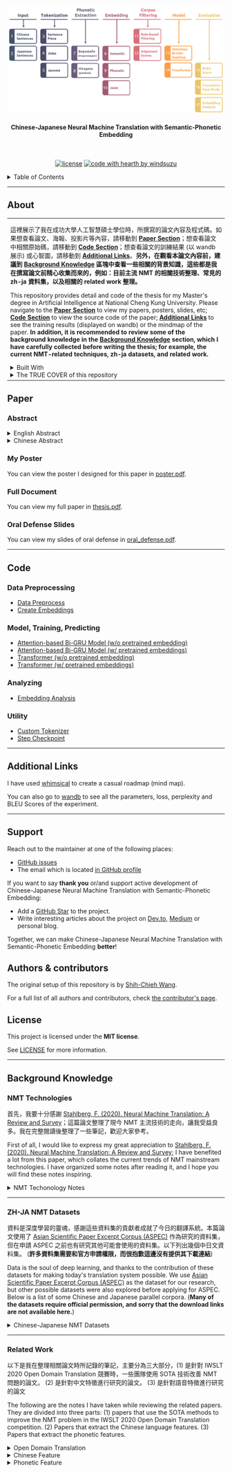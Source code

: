 <h1 align="center">
  <a href="https://github.com/windsuzu/chinese-japanese-neural-machine-translation-with-semantic-phonetic-embedding">
    <img src="assets/structure.png" alt="Logo" >
  </a>
</h1>

<div align="center">
  <h4>Chinese-Japanese Neural Machine Translation with Semantic-Phonetic Embedding</h4>
<br />

[![license](https://img.shields.io/github/license/windsuzu/chinese-japanese-neural-machine-translation-with-semantic-phonetic-embedding.svg?style=flat-square)](LICENSE)
[![code with hearth by windsuzu](https://img.shields.io/badge/%3C%2F%3E%20with%20%E2%99%A5%20by-windsuzu-ff1414.svg?style=flat-square)](https://github.com/windsuzu)
</div>

<details>
<summary>Table of Contents</summary>

* [About](#about)
* [Paper](#paper)
  * [Abstract](#abstract)
  * [My Poster](#my-poster)
  * [Full Document](#full-document)
  * [Oral Defense Slides](#oral-defense-slides)
* [Code](#code)
  * [Data Preprocessing](#data-preprocessing)
  * [Model, Training, Predicting](#model-training-predicting)
  * [Analyzing](#analyzing)
  * [Utility](#utility)
* [Additional Links](#additional-links)
* [Support](#support)
* [Authors & contributors](#authors--contributors)
* [License](#license)
* [Background Knowledge](#background-knowledge)
  * [NMT Technologies](#nmt-technologies)
  * [ZH-JA NMT Datasets](#zh-ja-nmt-datasets)
  * [Related Work](#related-work)

</details>

---

## About

<table><tr><td>

這裡展示了我在成功大學人工智慧碩士學位時，所撰寫的論文內容及程式碼。如果想查看論文、海報、投影片等內容，請移動到 [**Paper Section**](#paper)；想查看論文中相關原始碼，請移動到 [**Code Section**](#code)；想查看論文的訓練結果 (以 wandb 展示) 或心智圖，請移動到 [**Additional Links**](#additional-links)。**另外，在觀看本論文內容前，建議到 [Background Knowledge](#background-knowledge) 區塊中查看一些相關的背景知識，這些都是我在撰寫論文前精心收集而來的，例如：目前主流 NMT 的相關技術整理、常見的 zh-ja 資料集，以及相關的 related work 整理。**

This repository provides detail and code of the thesis for my Master's degree in Artificial Intelligence at National Cheng Kung University. Please navigate to the [**Paper Section**](#paper) to view my papers, posters, slides, etc; [**Code Section**](#code) to view the source code of the paper; [**Additional Links**](#additional-links) to see the training results (displayed on wandb) or the mindmap of the paper. **In addition, it is recommended to review some of the background knowledge in the [Background Knowledge](#background-knowledge) section, which I have carefully collected before writing the thesis; for example, the current NMT-related techniques, zh-ja datasets, and related work.**

<details>
<summary>Built With</summary>
<br>

* [HuggingFace tokenizers](https://github.com/huggingface/tokenizers)
* [SentencePiece](https://github.com/google/sentencepiece)
* [Jieba](https://github.com/fxsjy/jieba)
* [Janome](https://mocobeta.github.io/janome/en/)
* [Dragon Mapper](https://github.com/tsroten/dragonmapper)
* [Pykakasi](https://github.com/miurahr/pykakasi)
* [Gensim](https://radimrehurek.com/gensim/index.html)
* [PyTorch](https://pytorch.org/)
  * Attention-based Bi-GRU Encoder-Decoder Model
  * Transformer
* [PyTorch-Lightning](https://github.com/PyTorchLightning/pytorch-lightning)
* [WandB](https://wandb.ai/site)

</details>

<details>
<summary>The TRUE COVER of this repository</summary>
<br>
<img src="assets/cover.jpg" title="cover" width="60%">
</details>

</td></tr></table>

## Paper

### Abstract

<details>
<summary>English Abstract</summary>
<br>
Neural machine translation has been improved by the introduction of encoder-decoder networks in recent years. However, the translation between Chinese and Japanese has not yet achieved the same high quality as that between English and other languages due to the lack of parallel corpora and less similarity in languages. <br><br>
This paper attempts to use phonetic information as an additional feature for Chinese and Japanese and aims to improve translation quality through feature engineering. We first extracted Chinese bopomofo and Japanese hiragana as phonetic information from the corpus with three tokenization approaches. Second, the embedding with semantics and embedding with phonetics are generated by training separately on the text and phonetic information. Third, we combined both embeddings to create a joint semantic-phonetic embedding and implemented it into two mainstream neural machine translation models for training and further extracting the features. <br><br>
The results show that the models trained and fine-tuned with joint embeddings yield higher BLEU scores than those using semantic or phonetic embeddings only. We also conducted case studies on the translation results. The translations generated with joint embeddings tend to select the correct and even more precise words and retain Japanese katakana and English words, resulting in semantic improvements. Besides, four analyses conducted on joint embeddings and semantic embeddings all gave positive feedback, which showed that the joint embeddings could preserve and even outperform the vector meanings possessed by the semantic embeddings. <br><br>
The reveal of BLEU scores and embedding analysis demonstrates that simply using a small corpus to extract phonetic information as a feature can positively affect the Chinese and Japanese word vectors. In addition, the use of joint semantic-phonetic embeddings can effectively improve the performance of Chinese-Japanese neural machine translation systems.
</details>

<details>
<summary>Chinese Abstract</summary>
<br>
近年來，神經機器翻譯因引入編碼器-解碼器網路而逐漸完善，但是在中文及日文的翻譯任務中，由於訓練資料的缺乏，以及和西方語言的差異性，始終無法獲得像英文與其他語言之間的高翻譯品質。本篇論文嘗試使用聲音資訊作為中日文的額外特徵，並將該特徵應用於中日文的神經機器翻譯系統當中，旨在透過以特徵工程的方式來加強翻譯品質。<br><br>
本論文基於三種分詞方法，在不同的分詞下，提取出語料庫中的中文注音以及日文平假名做為聲音資訊。接著，利用文字資訊以及聲音資訊，分別訓練出帶有語義以及帶有語音的詞嵌入；我們混合兩者，建立同時帶有語義及語音的「合併詞嵌入」，並將其投入至兩種主流的神經機器翻譯模型，進行訓練與進一步的特徵提取。<br><br>
實驗採用雙語評估替補分數 (BLEU) 對翻譯結果進行評分，結果表明，使用合併詞嵌入進行訓練與微調的模型，皆獲得比單純使用語義或語音的詞嵌入還要更高的分數。我們亦對模型的翻譯結果進行案例分析，由合併詞嵌入產生出的翻譯能夠保留正確，甚至更為精確的詞彙；也能夠保留片假名與英文術語，得到語義上的提升。實驗另外對合併詞嵌入和單純包含語義的詞嵌入進行四項分析，每項分析皆獲得正面回饋，顯示合併詞嵌入能夠保留，甚至超越語義詞嵌入所持有的向量涵義。<br><br>
綜合翻譯分數以及詞嵌入分析，我們發現單純使用小型語料庫提取語音資訊作為特徵，便能對中日文的詞向量帶來正面影響；此外，使用合併語義和語音的詞嵌入，能夠進一步有效提升中日文神經機器翻譯系統的效能。
</details>

### My Poster

You can view the poster I designed for this paper in [poster.pdf](documents/poster.pdf).

### Full Document

You can view my full paper in [thesis.pdf](documents/thesis.pdf).

### Oral Defense Slides

You can view my slides of oral defense in [oral_defense.pdf](documents/oral_defense.pdf).

---

## Code

### Data Preprocessing

- [Data Preprocess](experiments/main/data_preprocess/data_preprocess.ipynb)
- [Create Embeddings](experiments/main/data_preprocess/extract_embedding.ipynb)

### Model, Training, Predicting 

- [Attention-based Bi-GRU Model (w/o pretrained embedding)](experiments/main/nmt_task/rnn_baseline.ipynb)
- [Attention-based Bi-GRU Model (w/ pretrained embeddings)](experiments/main/nmt_task/rnn_embedding.ipynb)
- [Transformer (w/o pretrained embedding)](experiments/main/nmt_task/transformer_baseline.ipynb)
- [Transformer (w/ pretrained embeddings)](experiments/main/nmt_task/transformer_embedding.ipynb)

### Analyzing

- [Embedding Analysis](experiments/main/analyze/analyze_embedding.ipynb)

### Utility

- [Custom Tokenizer](experiments/main/utils/custom_tokenizer.py)
- [Step Checkpoint](experiments/main/utils/step_checkpoint.py)

---

## Additional Links

I have used [whimsical](https://whimsical.com/phonetics-machine-translation-7DLBJCEuDwpZd5Zvn8CpRq) to create a casual roadmap (mind map).

You can also go to [wandb](https://wandb.ai/windsuzu/phonetic-translation) to see all the parameters, loss, perplexity and BLEU Scores of the experiment.

---

## Support

Reach out to the maintainer at one of the following places:

- [GitHub issues](https://github.com/windsuzu/chinese-japanese-neural-machine-translation-with-semantic-phonetic-embedding/issues/new?assignees=&labels=question&title=support%3A+)
- The email which is located [in GitHub profile](https://github.com/windsuzu)

If you want to say **thank you** or/and support active development of Chinese-Japanese Neural Machine Translation with Semantic-Phonetic Embedding:

- Add a [GitHub Star](https://github.com/windsuzu/chinese-japanese-neural-machine-translation-with-semantic-phonetic-embedding) to the project.
- Write interesting articles about the project on [Dev.to](https://dev.to/), [Medium](https://medium.com/) or personal blog.

Together, we can make Chinese-Japanese Neural Machine Translation with Semantic-Phonetic Embedding **better**!

## Authors & contributors

The original setup of this repository is by [Shih-Chieh Wang](https://github.com/windsuzu).

For a full list of all authors and contributors, check [the contributor's page](https://github.com/windsuzu/chinese-japanese-neural-machine-translation-with-semantic-phonetic-embedding/contributors).

## License

This project is licensed under the **MIT license**.

See [LICENSE](LICENSE) for more information.

---

## Background Knowledge

### NMT Technologies

首先，我要十分感謝 [Stahlberg, F. (2020). Neural Machine Translation: A Review and Survey](https://arxiv.org/pdf/1912.02047.pdf)；這篇論文整理了現今 NMT 主流技術的走向，讓我受益良多。我在完整閱讀後整理了一些筆記，歡迎大家參考。

First of all, I would like to express my great appreciation to [Stahlberg, F. (2020). Neural Machine Translation: A Review and Survey](https://arxiv.org/pdf/1912.02047.pdf);  I have benefited a lot from this paper, which collates the current trends of NMT mainstream technologies.  I have organized some notes after reading it, and I hope you will find these notes inspiring.

<details>
<summary>NMT Techonology Notes</summary>
<br>

| Topic (click to view full note)                                 | Description                                                                                                                                                                                                                                                                                                                  |
| --------------------------------------------------------------- | ---------------------------------------------------------------------------------------------------------------------------------------------------------------------------------------------------------------------------------------------------------------------------------------------------------------------------- |
| [Embedding](methods/1.%20embedding/README.md)                   | `Word`, `Phrase`, `Sentence` 各種級別的 `Embedding`                                                                                                                                                                                                                                                                          |
| [Encoder-Decoder](methods/2.%20encoder-decoder/README.md)       | 現今 NMT 主流架構，一開始被固定的 latent space 所限制，後來有 `attention` 解決問題                                                                                                                                                                                                                                           |
| [Attention](methods/3.%20attention/README.md)                   | `Attention`, `Self-attention`, `Multi-head attention` 是 NMT 成功的主要原因之一，裡面還比較了 RNN 和 CNN-based NMT。推薦可以參考李弘毅教授的教學影片獲得更細節的知識：[Conditional Generation by RNN & Attention](https://www.youtube.com/watch?v=f1KUUz7v8g4) 和 [Transformer](https://www.youtube.com/watch?v=ugWDIIOHtPA) |
| [Decoding](methods/4.%20decoding/README.md)                     | Decoding 是最終翻譯過程的核心，較常見的方法有：`Beam Search`、`Generating Diverse Translations`、[Top-k sampling](approaches/octanove.md)。另外，裡面也介紹一些即時翻譯的 decoding 方法                                                                                                                                      |
| [Open-Vocabulary](methods/5.%20open-vocabulary/README.md)       | 使用 `UNK token` 無法完全解決單字量過多所造成的問題。我們可以改變模型的輸入，例如：`Word-based NMT`、`Character-based NMT`、`Subword-based NMT`；其中，主流的 subword 最常見的擷取方法為 `BPE (Byte pair encoding)`                                                                                                          |
| [Monolingual dataset](methods/6.%20monolingual/README.md)       | 應用非常巨量的單邊語言詞庫 (monolingual corpus)，來擴充平行詞庫 (parallel corpus)，加強翻譯的資料集數量。目前最有名的作法是 `Back-translation`。其他還有利用 `Unsupervised NMT` 來取消對平行詞庫的需求。([Data-Sparsity](methods/12.%20data-sparsity/README.md) 提到)                                                        |
| [Multilingual NMT](methods/7.%20multilingual/README.md)         | 從 1-1 翻譯進階為**多種語言之間的交叉翻譯**，常見的名詞為 `Zero-shot translation`, `Pivot-based zero-shot translation`                                                                                                                                                                                                       |
| [Model Errors](methods/8.%20model-errors/README.md)             | 比較 `model errors` 和 `search errors` 的關係，以及進階解決 `length deficiency` 的問題                                                                                                                                                                                                                                       |
| [Training Methods](methods/9.%20training-methods/README.md)     | 介紹 training 所會用到的 `loss`，以及多種問題如 `overfitting`、`vanishing gradient`、`degradation`、`exposure bias`。以及介紹解決方法，例如：`Regularization`、`Residual connections`、`Reinforcement Learning`、`Adversarial Learning`、`Dual Supervised Learning`                                                          |
| [Interpretability](methods/10.%20interpretability/README.md)    | 解釋 NMT 模型和翻譯結果的方法。常見的有 `Post-hoc Interpretability`、`Model-intrinsic Interpretability`、`Quality estimation`、`Word Alignment (Alignment-based NMT)`                                                                                                                                                        |
| [Alternative Models](methods/11.%20alternatives/README.md)      | 提出更多基於 `Transformer`、`attention`、`Encoder-Decoder` 的架構之上，加入 memory 或修改原架構的方法。例如：`Relative Position Representation`、`Memory-augmented Neural Networks`、`Non-autoregressive`                                                                                                                    |
| [Data Sparsity](methods/12.%20data-sparsity/README.md)          | 處理資料集雜訊 (noise) 過多的方法：`Corpus Filtering`、`Domain Adaptation`。<br>處理平行資料集 (parallel corpus) 太少的方法：`Low-resource NMT`、[Unsupervised NMT](https://zhuanlan.zhihu.com/p/30649985)                                                                                                                   |
| [Model Size](methods/13.%20model-size/README.md)                | `Model size` 是在移動平台上的一大限制。為了降低 size 有的方法刪除不必要的 weights 或重複的 neurons；其中兩個最核心的方法為 `Neural Architecture Search (NAS)`、`Knowledge Distillation`                                                                                                                                      |
| [Extended Context](methods/14.%20extended-context/README.md)    | 基於一般 NMT 架構，加入其他系統來和 NMT 合併：`Multimodal NMT`、`Tree-based NMT`、`Graph-Structured Input NMT`、`Document-level Translation`                                                                                                                                                                                 |
| [NMT-SMT Hybird System](methods/15.%20nmt-smt-hybrid/README.md) | 利用 SMT 依然優於 NMT 的部分，來和 NMT 結合互補。例如：`SMT-supported NMT`、`System Combination`                                                                                                                                                                                                                             |
</details>

---

### ZH-JA NMT Datasets

資料是深度學習的靈魂，感謝這些資料集的貢獻者成就了今日的翻譯系統。本篇論文使用了 [Asian Scientific Paper Excerpt Corpus (ASPEC)](https://jipsti.jst.go.jp/aspec/) 作為研究的資料集，但在申請 ASPEC 之前也有研究其他可能會使用的資料集。以下列出幾個中日文資料集。 (**許多資料集需要和官方申請權限，而很抱歉這邊沒有提供其下載連結**)

Data is the soul of deep learning, and thanks to the contribution of these datasets for making today's translation system possible. We use [Asian Scientific Paper Excerpt Corpus (ASPEC)](https://jipsti.jst.go.jp/aspec/) as the dataset for our research, but other possible datasets were also explored before applying for ASPEC. Below is a list of some Chinese and Japanese parallel corpora. (**Many of the datasets require official permission, and sorry that the download links are not available here.**)

<details>
<summary>Chinese-Japanese NMT Datasets</summary>
<br>

| Date | Provenance                                                                                                | Description                                                                                                                                                                                                            | Related Link                                                                                                                                                                       |
| ---- | --------------------------------------------------------------------------------------------------------- | ---------------------------------------------------------------------------------------------------------------------------------------------------------------------------------------------------------------------- | ---------------------------------------------------------------------------------------------------------------------------------------------------------------------------------- |
| 2020 | IWSLT 2020 - Open Domain Translation                                                                      | 包含大量網路爬蟲的平行語料庫，用於 Open domain translation 的競賽。分為四種等級： `existing_parallel`, `webcrawled parallel filtered (19M)`, `webcrawled parallel unfiltered (161.5M)`, `webcrawled unaligned (15.6M)` | [PDF](https://www.aclweb.org/anthology/2020.iwslt-1.1.pdf#page=12)                                                                                                                 |
| 2020 | [WAT 2020 The 7th Workshop on Asian Translation](http://lotus.kuee.kyoto-u.ac.jp/WAT/WAT2020/index.html)  | 主要用於 WAT 競賽。其中有三大資料集 (`ASPEC`, `JPO Patent Corpus`, `JIJI Corpus`)，都需要寄信審核索取。                                                                                                                | [ASPEC](http://lotus.kuee.kyoto-u.ac.jp/ASPEC/), [JPO Patent Corpus](http://lotus.kuee.kyoto-u.ac.jp/WAT/patent/), [JIJI Corpus](http://lotus.kuee.kyoto-u.ac.jp/WAT/jiji-corpus/) |
| 2017 | Japanese to English/Chinese/Korean Datasets for Translation Quality Estimation and Automatic Post-Editing | 簡單資料集，用來測試 QE 和 APE 的。 (travel (8,783 segments), hospital (1,676 segments))                                                                                                                               | [PDF](https://www.aclweb.org/anthology/W17-5705.pdf), [Dataset](http://paraphrasing.org/~fujita/resources/NICT-QEAPE.html)                                                         |
| 2015 | Constructing a Chinese—Japanese Parallel Corpus from Wikipedia                                            | 從維基百科自動擷取的中日平行資料，包含：126,811 `parallel sentences`, 131,509 `parallel fragments`, 198 `dev`, 198 `test`                                                                                              | [PDF](https://www.aclweb.org/anthology/L14-1209/), [Dataset](http://nlp.ist.i.kyoto-u.ac.jp/EN/index.php?Wikipedia%20Chinese-Japanese%20Parallel%20Corpus)                         |
| 2011 | JEC Basic Sentence Data                                                                                   | Excel file containing all the sentences in Japanese, English and Chinese, it contains: 5304 sentences                                                                                                                  | [Dataset](http://nlp.ist.i.kyoto-u.ac.jp/EN/index.php?JEC%20Basic%20Sentence%20Data)                                                                                               |

> PS. [Yang, W., Shen, H. and Lepage, Y., (2017). Inflating a small parallel corpus into a large quasi-parallel corpus using monolingual data for Chinese-Japanese machine translation. Journal of Information Processing](https://www.jstage.jst.go.jp/article/ipsjjip/25/0/25_88/_article/-char/ja/) 講解了中日資料集缺乏的問題，還有該論文解決的方法。

</details>

---

### Related Work

以下是我在整理相關論文時所記錄的筆記，主要分為三大部分，(1) 是針對 IWSLT 2020 Open Domain Translation 競賽時，一些團隊使用 SOTA 技術改善 NMT 問題的論文。 (2) 是針對中文特徵進行研究的論文。 (3) 是針對語音特徵進行研究的論文

The following are the notes I have taken while reviewing the related papers. They are divided into three parts: (1) papers that use the SOTA methods to improve the NMT problem in the IWSLT 2020 Open Domain Translation competition. (2) Papers that extract the Chinese language features. (3) Papers that extract the phonetic features.

<details>
<summary>Open Domain Translation</summary>
<br>

| Paper (click to view full note)                                                                | Description                                                                                                                                                                                                                                                                                                                                                                                  |
| ---------------------------------------------------------------------------------------------- | -------------------------------------------------------------------------------------------------------------------------------------------------------------------------------------------------------------------------------------------------------------------------------------------------------------------------------------------------------------------------------------------- |
| [LIT Team’s System Description for Japanese-Chinese Machine](approaches/data_preprocessing.md) | IWSLT 2020 open domain translation task 強調 **open domain** 的翻譯，並且給予大量包含雜訊資料集。作者使用了以下方法處理資料集： `Parallel Data Filter`、`Web Crawled Sentence Alignment`、`Back-translation`；並且對 baseline 模型進行了以下加強：`Bigger Transformer`、`Relative Position Representation`                                                                                   |
| [Octanove Labs’ Japanese-Chinese Open Domain Translation System](approaches/octanove.md)       | 同上，為 IWSLT 2020 open domain translation task 的回饋，作者利用以下方法處理資料集：`Parallel Corpus Filtering`、`Back-Translation`；而模型做了以下處理：`Random parameter search`、`ensembling`。作者先對資料進行分析，並自訂 `rules` 和 `classifiers` 來去除不必要資料，且隨著 `back-translation` 使用率提高，獲得更好成積。另外，作者也提出了 `top-k sampling` 與 `external data` 的幫助 |
| CASIA’s System for IWSLT 2020 Open Domain Translation                                          | [Video](https://slideslive.com/38929589/casias-system-for-iwslt-2020-open-domain-translation), [PDF](https://www.aclweb.org/anthology/2020.iwslt-1.15/)                                                                                                                                                                                                                                      |
</details>


<details>
<summary>Chinese Feature</summary>
<br>

| Paper (click to view full note) | Description |
| ------------------------------- | ----------- |
|[Chinese–Japanese Unsupervised Neural Machine Translation Using Sub-character Level Information Unsupervised neural machine translation](approaches/unsupervised_subcharacter.md)|作者將 UNMT 運用於中日文這類 `logographic languages`，特別是將中日文切成更小的 `sub-character-level` 來實作。裡面運用到的方法有：`Shared BPE Embeddings`、`Encoder–Decoder Language Models`、`Back-Translation`。結果展示了 `sub-character` 和 `high token sharing rate` 的重要性，也點出了 NMT `quality metric` (例如 BLEU) 的不足|
|[Improving Character-level Japanese-Chinese Neural Machine Translation with Radicals as an Additional Input Feature](approaches/radical_feature.md)|作者嘗試在 character-level NMT 加入額外特徵－部首 (radical)。因為中文屬於 `logograms`，作者基於 `character-level` 額外加入部首當作特徵。結果展示了部首當作特徵能提升效能，甚至翻譯出 reference 沒有翻譯成功的單詞|

</details>


<details>
<summary>Phonetic Feature</summary>
<br>

| Paper (click to view full note) | Description |
| ------------------------------- | ----------- |
|[Diversity by Phonetics and its Application in Neural Machine Translation](approaches/phonetics.md)|作者在西方語言及中文之間的翻譯中加入 phonetic 特徵，使用 `Soundex`, `NYSIIS`, `Metaphone` 來取出西方語言的 phonetic 特徵，使用 `pinyin` 取出中文特徵。利用 `distribution plotting`, `Quantitative verifications`, `Density Measure` 等來進一步確認 phonetic 特徵的實用性|
|[Robust Neural Machine Translation with Joint Textual and Phonetic Embedding](approaches/homophone_noise.md)|作者提出一般翻譯系統常見的語料庫錯字問題。作者使用 phonetic 特徵來強化及平衡 semantic 特徵的缺失。分析在 joint embedding 中不同 semantic-phonetic 特徵權重 (beta) 分別影響翻譯系統的程度。另外發現 phonetic 特徵中，中文的同音字會分布於類似的位置|

</details>